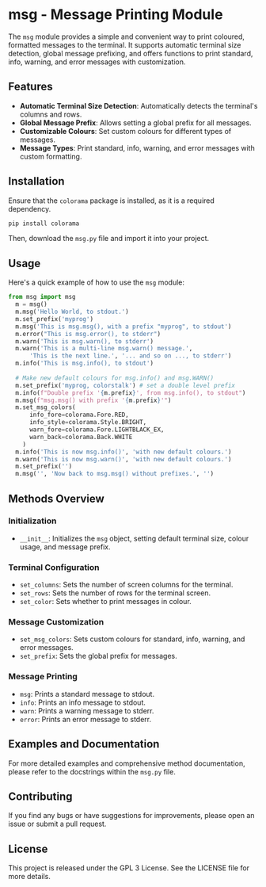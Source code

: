 # msg - Message Printing Module

The `msg` module provides a simple and convenient way to print coloured, formatted messages to the terminal. It supports automatic terminal size detection, global message prefixing, and offers functions to print standard, info, warning, and error messages with customization.

## Features

- **Automatic Terminal Size Detection**: Automatically detects the terminal's columns and rows.
- **Global Message Prefix**: Allows setting a global prefix for all messages.
- **Customizable Colours**: Set custom colours for different types of messages.
- **Message Types**: Print standard, info, warning, and error messages with custom formatting.

## Installation

Ensure that the `colorama` package is installed, as it is a required dependency.

```bash
pip install colorama
```

Then, download the `msg.py` file and import it into your project.

## Usage

Here's a quick example of how to use the `msg` module:

```python
from msg import msg
  m = msg()
  m.msg('Hello World, to stdout.')
  m.set_prefix('myprog')
  m.msg('This is msg.msg(), with a prefix "myprog", to stdout')
  m.error("This is msg.error(), to stderr")
  m.warn('This is msg.warn(), to stderr')
  m.warn('This is a multi-line msg.warn() message.', 
      'This is the next line.', '... and so on ..., to stderr')
  m.info('This is msg.info(), to stdout')
  
  # Make new default colours for msg.info() and msg.WARN()
  m.set_prefix('myprog, colorstalk') # set a double level prefix
  m.info(f"Double prefix '{m.prefix}', from msg.info(), to stdout")
  m.msg(f"msg.msg() with prefix '{m.prefix}'")
  m.set_msg_colors(
      info_fore=colorama.Fore.RED, 
      info_style=colorama.Style.BRIGHT, 
      warn_fore=colorama.Fore.LIGHTBLACK_EX, 
      warn_back=colorama.Back.WHITE
    )
  m.info('This is now msg.info()', 'with new default colours.')
  m.warn('This is now msg.warn()', 'with new default colours.')
  m.set_prefix('')
  m.msg('', 'Now back to msg.msg() without prefixes.', '')
```

## Methods Overview

### Initialization

- `__init__`: Initializes the `msg` object, setting default terminal size, colour usage, and message prefix.

### Terminal Configuration

- `set_columns`: Sets the number of screen columns for the terminal.
- `set_rows`: Sets the number of rows for the terminal screen.
- `set_color`: Sets whether to print messages in colour.

### Message Customization

- `set_msg_colors`: Sets custom colours for standard, info, warning, and error messages.
- `set_prefix`: Sets the global prefix for messages.

### Message Printing

- `msg`: Prints a standard message to stdout.
- `info`: Prints an info message to stdout.
- `warn`: Prints a warning message to stderr.
- `error`: Prints an error message to stderr.

## Examples and Documentation

For more detailed examples and comprehensive method documentation, please refer to the docstrings within the `msg.py` file.

## Contributing

If you find any bugs or have suggestions for improvements, please open an issue or submit a pull request.

## License

This project is released under the GPL 3 License. See the LICENSE file for more details.
